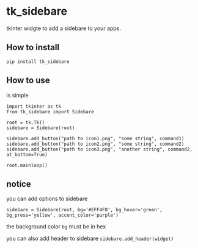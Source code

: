 # tk_sidebare
tkinter widgte to add a sidebare to your apps.

## How to install

`pip install tk_sidebare`


## How to use
is simple

```
import tkinter as tk
from tk_sidebare import Sidebare

root = tk.Tk()
sidebare = Sidebare(root)

sidebare.add_button("path to icon1.png", "some string", command1)
sidebare.add_button("path to icon2.png", "some string", command2)
sidebare.add_button("path to icon3.png", "another string", command2, at_bottom=True)

root.mainloop()
```


## notice
you can add options to sidebare

`sidebare = Sidebare(root, bg='#EFF4F8', bg_hover='green', bg_press='yellow', accent_color='purple')`

the background color `bg` must be in hex 

you can also add header to sidebare
`sidebare.add_header(widget)`
